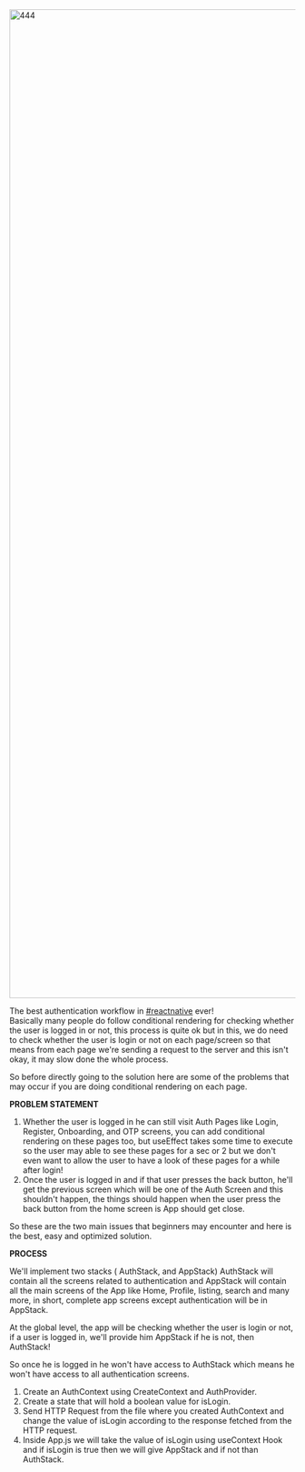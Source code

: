 <img width="1740" alt="444" src="https://user-images.githubusercontent.com/79020081/188288095-4e36752c-0d85-4f95-9134-a8f5234e2f01.png">

The best authentication workflow in [#reactnative](https://www.linkedin.com/feed/hashtag/?keywords=reactnative&highlightedUpdateUrns=urn%3Ali%3Aactivity%3A6971964533301002240) ever!  
Basically many people do follow conditional rendering for checking whether the user is logged in or not, this process is quite ok but in this, we do need to check whether the user is login or not on each page/screen so that means from each page we're sending a request to the server and this isn't okay, it may slow done the whole process.  
  
So before directly going to the solution here are some of the problems that may occur if you are doing conditional rendering on each page.  
  
**PROBLEM STATEMENT**  

 1. Whether the user is logged in he can still visit Auth Pages like
    Login, Register, Onboarding, and OTP screens, you can add
    conditional rendering on these pages too, but useEffect takes some
    time to execute so the user may able to see these pages for a sec or
    2 but we don't even want to allow the user to have a look of these
    pages for a while after login! 
  2. Once the user is logged in and if that user presses the back button, he'll get the previous screen which will be one of the Auth
    Screen and this shouldn't happen, the things should happen when the
    user press the back button from the home screen is App should get
    close.
  
So these are the two main issues that beginners may encounter and here is the best, easy and optimized solution. 
  
**PROCESS**  

We'll implement two stacks ( AuthStack, and AppStack) AuthStack will contain all the screens related to authentication and AppStack will contain all the main screens of the App like Home, Profile, listing, search and many more, in short, complete app screens except authentication will be in AppStack.  
  
At the global level, the app will be checking whether the user is login or not, if a user is logged in, we'll provide him AppStack if he is not, then AuthStack!  
  
So once he is logged in he won't have access to AuthStack which means he won't have access to all authentication screens.  
  
1. Create an AuthContext using CreateContext and AuthProvider.  
2. Create a state that will hold a boolean value for isLogin.  
3. Send HTTP Request from the file where you created AuthContext and change the value of isLogin according to the response fetched from the HTTP request.  
4. Inside App.js we will take the value of isLogin using useContext Hook and if isLogin is true then we will give AppStack and if not than AuthStack.

